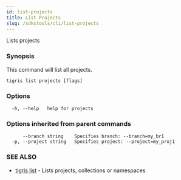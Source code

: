 ```yaml
---
id: list-projects
title: List Projects
slug: /sdkstools/cli/list-projects
---
```


Lists projects

### Synopsis

This command will list all projects.

```
tigris list projects [flags]
```

### Options

```
  -h, --help   help for projects
```

### Options inherited from parent commands

```
      --branch string    Specifies branch: --branch=my_br1
  -p, --project string   Specifies project: --project=my_proj1
```

### SEE ALSO

- [tigris list](tigris_list.md) - Lists projects, collections or namespaces

